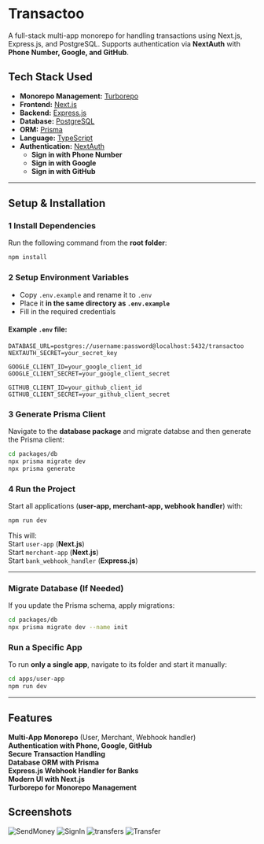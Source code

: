 
# **Transactoo** 
A full-stack multi-app monorepo for handling transactions using Next.js, Express.js, and PostgreSQL. Supports authentication via **NextAuth** with **Phone Number, Google, and GitHub**.  

## **Tech Stack Used**  
- **Monorepo Management:** [Turborepo](https://turbo.build/)  
- **Frontend:** [Next.js](https://nextjs.org/)  
- **Backend:** [Express.js](https://expressjs.com/)  
- **Database:** [PostgreSQL](https://www.postgresql.org/)  
- **ORM:** [Prisma](https://www.prisma.io/)  
- **Language:** [TypeScript](https://www.typescriptlang.org/)  
- **Authentication:** [NextAuth](https://next-auth.js.org/)  
  -  **Sign in with Phone Number**  
  -  **Sign in with Google**  
  -  **Sign in with GitHub**  

---




## Setup & Installation  

### **1 Install Dependencies**  
Run the following command from the **root folder**:  
```sh
npm install
```

### **2️ Setup Environment Variables**  
- Copy `.env.example` and rename it to `.env`  
- Place it **in the same directory as `.env.example`**  
- Fill in the required credentials 

#### **Example `.env` file:**  
```env
DATABASE_URL=postgres://username:password@localhost:5432/transactoo
NEXTAUTH_SECRET=your_secret_key

GOOGLE_CLIENT_ID=your_google_client_id
GOOGLE_CLIENT_SECRET=your_google_client_secret

GITHUB_CLIENT_ID=your_github_client_id
GITHUB_CLIENT_SECRET=your_github_client_secret
```

### **3️ Generate Prisma Client**  
Navigate to the **database package** and migrate databse and then generate the Prisma client:  
```sh
cd packages/db
npx prisma migrate dev
npx prisma generate
```

### **4️ Run the Project**  
Start all applications (**user-app, merchant-app, webhook handler**) with:  
```sh
npm run dev
```

This will:  
 Start `user-app` (**Next.js**)  
 Start `merchant-app` (**Next.js**)  
 Start `bank_webhook_handler` (**Express.js**)  

---

 
### **Migrate Database (If Needed)**  
If you update the Prisma schema, apply migrations:  
```sh
cd packages/db
npx prisma migrate dev --name init
```

### **Run a Specific App**  
To run **only a single app**, navigate to its folder and start it manually:  
```sh
cd apps/user-app
npm run dev
```



---

## **Features**  
 **Multi-App Monorepo** (User, Merchant, Webhook handler)  
 **Authentication with Phone, Google, GitHub**  
**Secure Transaction Handling**  
 **Database ORM with Prisma**  
 **Express.js Webhook Handler for Banks**  
 **Modern UI with Next.js**  
**Turborepo for Monorepo Management**  

## Screenshots
![SendMoney](https://github.com/user-attachments/assets/40830726-b891-4fa7-8efa-c5d5d2c656f8)
![SignIn](https://github.com/user-attachments/assets/05d68cdb-a120-48a0-8198-238f39aed523)
![transfers](https://github.com/user-attachments/assets/76ad8353-bf9b-42fb-a928-1152c46a16c1)
![Transfer](https://github.com/user-attachments/assets/5b25bf86-ac37-4dd2-9cac-7a156b4f958f)
